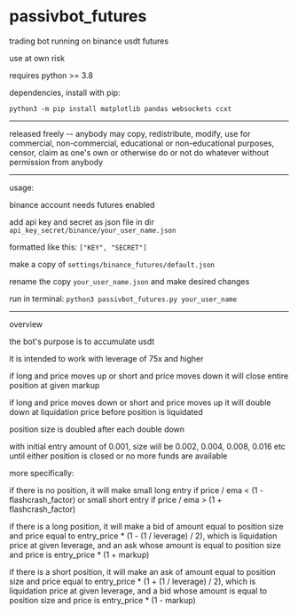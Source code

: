 # passivbot_futures
trading bot running on binance usdt futures

use at own risk


requires python >= 3.8


dependencies, install with pip:


`python3 -m pip install matplotlib pandas websockets ccxt`


------------------------------------------------------------------

released freely -- anybody may copy, redistribute, modify, use for commercial, non-commercial, educational or non-educational purposes, censor, claim as one's own or otherwise do or not do whatever without permission from anybody

------------------------------------------------------------------

usage:

binance account needs futures enabled

add api key and secret as json file in dir `api_key_secret/binance/your_user_name.json`

formatted like this: `["KEY", "SECRET"]`


make a copy of `settings/binance_futures/default.json`

rename the copy `your_user_name.json` and make desired changes

run in terminal: `python3 passivbot_futures.py your_user_name`

------------------------------------------------------------------
overview

the bot's purpose is to accumulate usdt

it is intended to work with leverage of 75x and higher

if long and price moves up or short and price moves down it will close entire position at given markup

if long and price moves down or short and price moves up it will double down at liquidation price before position is liquidated

position size is doubled after each double down

with initial entry amount of 0.001, size will be 0.002, 0.004, 0.008, 0.016 etc until either position is closed or no more funds are available

more specifically:

if there is no position, it will make small long entry if price / ema < (1 - flashcrash_factor) or small short entry if price / ema > (1 + flashcrash_factor)

if there is a long position, it will make a bid of amount equal to position size and price equal to entry_price * (1 - (1 / leverage) / 2), which is liquidation price at given leverage, and an ask whose amount is equal to position size and price is entry_price * (1 + markup)

if there is a short position, it will make an ask of amount equal to position size and price equal to entry_price * (1 + (1 / leverage) / 2), which is liquidation price at given leverage, and a bid whose amount is equal to position size and price is entry_price * (1 - markup)


